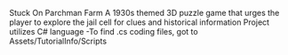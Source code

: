 Stuck On Parchman Farm
A 1930s themed 3D puzzle game that urges the player to explore the jail cell for clues and historical information
Project utilizes C# language
-To find .cs coding files, got to Assets/TutorialInfo/Scripts
